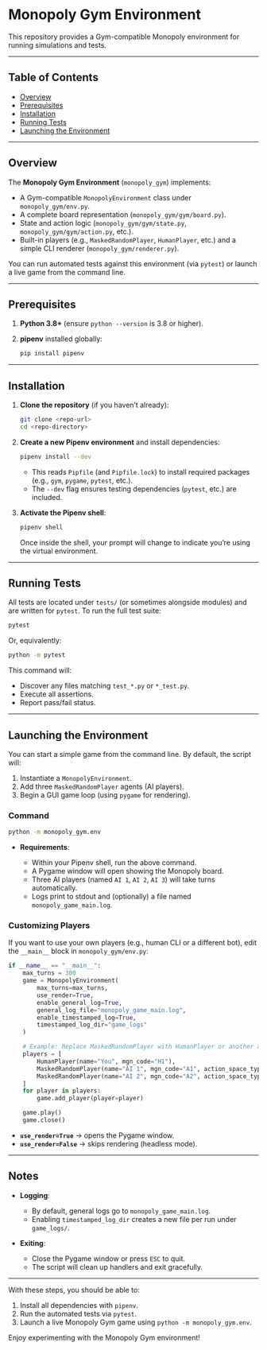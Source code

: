 # Monopoly Gym Environment

This repository provides a Gym-compatible Monopoly environment for running simulations and tests.

---

## Table of Contents

- [Overview](#overview)
- [Prerequisites](#prerequisites)
- [Installation](#installation)
- [Running Tests](#running-tests)
- [Launching the Environment](#launching-the-environment)

---

## Overview

The **Monopoly Gym Environment** (`monopoly_gym`) implements:

- A Gym-compatible `MonopolyEnvironment` class under `monopoly_gym/env.py`.
- A complete board representation (`monopoly_gym/gym/board.py`).
- State and action logic (`monopoly_gym/gym/state.py`, `monopoly_gym/gym/action.py`, etc.).
- Built-in players (e.g., `MaskedRandomPlayer`, `HumanPlayer`, etc.) and a simple CLI renderer (`monopoly_gym/renderer.py`).

You can run automated tests against this environment (via `pytest`) or launch a live game from the command line.

---

## Prerequisites

1. **Python 3.8+** (ensure `python --version` is 3.8 or higher).
2. **pipenv** installed globally:

   ```bash
   pip install pipenv
   ```

---

## Installation

1. **Clone the repository** (if you haven’t already):

   ```bash
   git clone <repo-url>
   cd <repo-directory>
   ```

2. **Create a new Pipenv environment** and install dependencies:

   ```bash
   pipenv install --dev
   ```

   - This reads `Pipfile` (and `Pipfile.lock`) to install required packages (e.g., `gym`, `pygame`, `pytest`, etc.).
   - The `--dev` flag ensures testing dependencies (`pytest`, etc.) are included.

3. **Activate the Pipenv shell**:

   ```bash
   pipenv shell
   ```

   Once inside the shell, your prompt will change to indicate you’re using the virtual environment.

---

## Running Tests

All tests are located under `tests/` (or sometimes alongside modules) and are written for `pytest`. To run the full test suite:

```bash
pytest
```

Or, equivalently:

```bash
python -m pytest
```

This command will:

- Discover any files matching `test_*.py` or `*_test.py`.
- Execute all assertions.
- Report pass/fail status.

---

## Launching the Environment

You can start a simple game from the command line. By default, the script will:

1. Instantiate a `MonopolyEnvironment`.
2. Add three `MaskedRandomPlayer` agents (AI players).
3. Begin a GUI game loop (using `pygame` for rendering).

### Command

```bash
python -m monopoly_gym.env
```

- **Requirements**:

  - Within your Pipenv shell, run the above command.
  - A Pygame window will open showing the Monopoly board.
  - Three AI players (named `AI 1`, `AI 2`, `AI 3`) will take turns automatically.
  - Logs print to stdout and (optionally) a file named `monopoly_game_main.log`.

### Customizing Players

If you want to use your own players (e.g., human CLI or a different bot), edit the `__main__` block in `monopoly_gym/env.py`:

```python
if __name__ == "__main__":
    max_turns = 300
    game = MonopolyEnvironment(
        max_turns=max_turns,
        use_render=True,
        enable_general_log=True,
        general_log_file="monopoly_game_main.log",
        enable_timestamped_log=True,
        timestamped_log_dir="game_logs"
    )

    # Example: Replace MaskedRandomPlayer with HumanPlayer or another agent
    players = [
        HumanPlayer(name="You", mgn_code="H1"),
        MaskedRandomPlayer(name="AI 1", mgn_code="A1", action_space_type=ActionSpaceType.HIERARCHICAL),
        MaskedRandomPlayer(name="AI 2", mgn_code="A2", action_space_type=ActionSpaceType.HIERARCHICAL),
    ]
    for player in players:
        game.add_player(player=player)

    game.play()
    game.close()
```

- **`use_render=True`** → opens the Pygame window.
- **`use_render=False`** → skips rendering (headless mode).

---

## Notes

- **Logging**:

  - By default, general logs go to `monopoly_game_main.log`.
  - Enabling `timestamped_log_dir` creates a new file per run under `game_logs/`.

- **Exiting**:

  - Close the Pygame window or press `ESC` to quit.
  - The script will clean up handlers and exit gracefully.

---

With these steps, you should be able to:

1. Install all dependencies with `pipenv`.
2. Run the automated tests via `pytest`.
3. Launch a live Monopoly Gym game using `python -m monopoly_gym.env`.

Enjoy experimenting with the Monopoly Gym environment!
